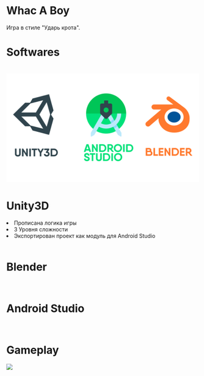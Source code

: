 <h1>Whac A Boy</h1>
Игра в стиле "Ударь крота". 
<br>
  <h1>Softwares<h1>
    <img src="footage/softwares_image.png"/>
<br>
  <h1>Unity3D</h1>
<li>Прописана логика игры </li>
<li>3 Уровня сложности</li>
<li>Экспортирован проект как модуль для Android Studio</li>
  
<br>
  <h1>Blender</h1>
<br>
  <h1>Android Studio</h1>
<br>
  <h1>Gameplay</h1>
    <img src="footage/gameplay.gif"/>

